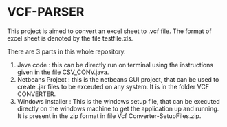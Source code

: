 # VCF-PARSER
This project is aimed to convert an excel sheet to .vcf file. 
The format of excel sheet is denoted by the file testfile.xls.

There are 3 parts in this whole repository.
  1. Java code : this can be directly run on terminal using the instructions given in the file CSV_CONV.java.
  2. Netbeans Project : this is the netbeans GUI project, that can be used to create .jar files to be exceuted on any system. It is in the folder VCF CONVERTER.
  3. Windows installer : This is the windows setup file, that can be executed directly on the windows machine to get the application up and running. 
                         It is present in the zip format in file Vcf Converter-SetupFiles.zip.
